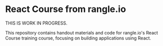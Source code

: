 # React Course from rangle.io

THIS IS WORK IN PROGRESS.

This repository contains handout materials and code for rangle.io's React Course training course, focusing on building applications using React.
